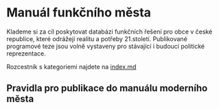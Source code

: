 # Manuál funkčního města

Klademe si za cíl poskytovat databázi funkčních řešení pro obce v české republice, které odrážejí realitu a potřeby 21.století. 
Publikované programové teze jsou volně vystaveny pro stávající i budoucí politické reprezentace.

Rozcestník s kategoriemi najdete na [index.md](/index.md)

## Pravidla pro publikace do manuálu moderního města
